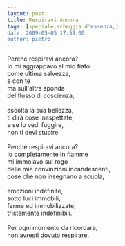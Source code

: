 ```yaml
---
layout: post
title: Respiravi Ancora
tags: [speciale,scheggia d'essenza,]
date: 2009-05-05 17:59:00
author: pietro
---
```

Perché respiravi ancora?<br/>Io mi aggrappavo al mio fiato<br/>come ultima salvezza,<br/>e con te<br/>ma sull'altra sponda<br/>del flusso di coscienza,<br/><br/>ascolta la sua bellezza,<br/>ti dirà cose inaspettate,<br/>e se lo vedi fuggire,<br/>non ti devi stupire.<br/><br/>Perché respiravi ancora?<br/>Io completamente in fiamme<br/>mi immolavo sul rogo<br/>delle mie convinzioni incandescenti,<br/>cose che non insegnano a scuola,<br/><br/>emozioni indefinite,<br/>sotto luci immobili,<br/>ferme ed immobilizzate,<br/>tristemente indefinibili.<br/><br/>Per ogni momento da ricordare,<br/>non avresti dovuto respirare.
